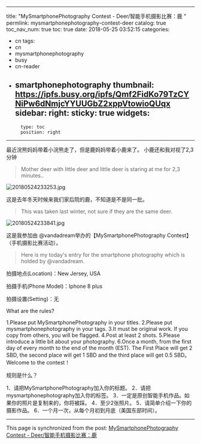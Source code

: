 
---
title: "MySmartphonePhotography Contest - Deer/智能手机摄影比赛：鹿 "
permlink: mysmartphonephotography-contest-deer
catalog: true
toc_nav_num: true
toc: true
date: 2018-05-25 03:52:15
categories:
- cn
tags:
- cn
- mysmartphonephotography
- busy
- cn-reader
- smartphonephotography
thumbnail: https://ipfs.busy.org/ipfs/Qmf2FidKo79TzCYNiPw6dNmjcYYUUGbZ2xppVtowioQUqx
sidebar:
    right:
        sticky: true
widgets:
    -
        type: toc
        position: right
---


最近浣熊妈妈带着小浣熊走了，但是鹿妈妈带着小鹿来了。
小鹿还和我对视了2,3分钟
>Mother deer with little deer and little deer is staring at me for 2,3 minutes..

![20180524233253.jpg](https://ipfs.busy.org/ipfs/Qmf2FidKo79TzCYNiPw6dNmjcYYUUGbZ2xppVtowioQUqx)

这是去年冬天时候来我们家后院的鹿，不知道是不是同一批。
>This was taken last winter, not sure if they are the same deer. 

![20180524233841.jpg](https://ipfs.busy.org/ipfs/QmXPqYZEXFGHy7eSwkeygJsQSwsmECWaadpDPduuRPf1Tg)


这是我参加由 @vandadream举办的【MySmartphonePhotography Contest】（手机摄影比赛活动）。
>Here is my today's entry for the smartphone photography which is holded by @vandadream.

拍摄地点(Location)：New Jersey, USA

拍摄手机(Phone Model)：Iphone 8 plus

拍摄设置(Setting)：无

What are the rules?

1.Please put MySmartphonePhotography in your titles.
2.Please put mysmartphonephotography in your tags.
3.It must be original work. If you copy from others, you will be flagged.
4.Post at least 2 shots.
5.Please introduce a little bit about your photography.
6.Once a month, from the first day of every month to the end of the month (EST).
The First Place will get 2 SBD, the second place will get 1 SBD and the third place will get 0.5 SBD。Welcome to the contest！

规则是什么？

1．请把MySmartphonePhotography加入你的标题。
2．请把mysmartphonephotography加入你的标签。
3．一定是原创智能手机作品。如果你的照片是复制来的，你将被踩。
4．至少2张照片。
5．请简单介绍一下你的摄影作品。
6．一个月一次，从每个月初到月底（美国东部时间）。

- - -

This page is synchronized from the post: [MySmartphonePhotography Contest - Deer/智能手机摄影比赛：鹿 ](https://steemit.com/@ericet/mysmartphonephotography-contest-deer)
